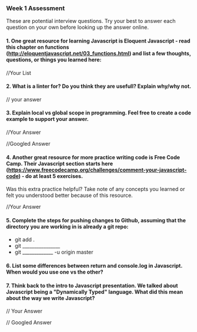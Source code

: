 ### Week 1 Assessment

These are potential interview questions. Try your best to answer each question on your own before looking up the answer online.

#### 1. One great resource for learning Javascript is Eloquent Javascript - read this chapter on functions (http://eloquentjavascript.net/03_functions.html) and list a few thoughts, questions, or things you learned here:

  //Your List


#### 2. What is a linter for? Do you think they are usefull? Explain why/why not.

// your answer

#### 3. Explain local vs global scope in programming. Feel free to create a code example to support your answer. 

  //Your Answer
  
  
  //Googled Answer


#### 4. Another great resource for more practice writing code is Free Code Camp. Their Javascript section starts here (https://www.freecodecamp.org/challenges/comment-your-javascript-code) - do at least 5 exercises. 

Was this extra practice helpful? Take note of any concepts you learned or felt you understood better because of this resource. 

  //Your Answer

#### 5. Complete the steps for pushing changes to Github, assuming that the directory you are working in is already a git repo:

- git add .
- git ________________
- git _____________ -u origin master

#### 6. List some differences between return and console.log in Javascript. When would you use one vs the other? 

#### 7. Think back to the intro to Javascript presentation. We talked about Javascript being a "Dynamically Typed" language. What did this mean about the way we write Javascript?

// Your Answer


// Googled Answer
